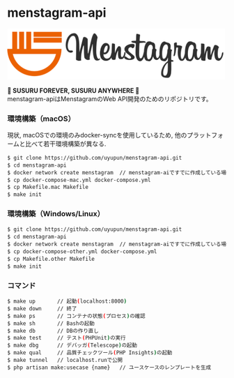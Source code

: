 # menstagram-api

<img src="logo.png" width="500">

**🍜 SUSURU FOREVER, SUSURU ANYWHERE 🍜**  
menstagram-apiはMenstagramのWeb API開発のためのリポジトリです。

### 環境構築（macOS）
現状, macOSでの環境のみdocker-syncを使用しているため, 他のプラットフォームと比べて若干環境構築が異なる.

```bash
$ git clone https://github.com/uyupun/menstagram-api.git
$ cd menstagram-api
$ docker network create menstagram  // menstagram-aiですでに作成している場合は実行しなくて良い
$ cp docker-compose-mac.yml docker-compose.yml
$ cp Makefile.mac Makefile
$ make init
```

### 環境構築（Windows/Linux）

```bash
$ git clone https://github.com/uyupun/menstagram-api.git
$ cd menstagram-api
$ docker network create menstagram  // menstagram-aiですでに作成している場合は実行しなくて良い
$ cp docker-compose-other.yml docker-compose.yml
$ cp Makefile.other Makefile
$ make init
```

### コマンド

```bash
$ make up       // 起動(localhost:8000)
$ make down     // 終了
$ make ps       // コンテナの状態(プロセス)の確認
$ make sh       // Bashの起動
$ make db       // DBの作り直し
$ make test     // テスト(PHPUnit)の実行
$ make dbg      // デバッガ(Telescope)の起動
$ make qual     // 品質チェックツール(PHP Insights)の起動
$ make tunnel   // localhost.runで公開
$ php artisan make:usecase {name}   // ユースケースのレンプレートを生成
```